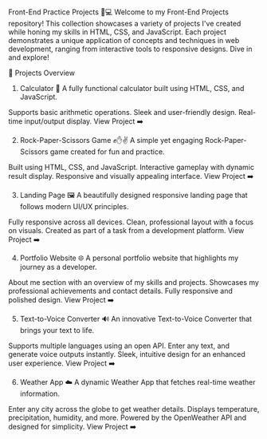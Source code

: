 Front-End Practice Projects 🎨💻
Welcome to my Front-End Projects repository! This collection showcases a variety of projects I've created while honing my skills in HTML, CSS, and JavaScript. Each project demonstrates a unique application of concepts and techniques in web development, ranging from interactive tools to responsive designs. Dive in and explore!

🌟 Projects Overview
1. Calculator 🧮
A fully functional calculator built using HTML, CSS, and JavaScript.

Supports basic arithmetic operations.
Sleek and user-friendly design.
Real-time input/output display.
View Project ➡️

2. Rock-Paper-Scissors Game ✊✋✌️
A simple yet engaging Rock-Paper-Scissors game created for fun and practice.

Built using HTML, CSS, and JavaScript.
Interactive gameplay with dynamic result display.
Responsive and visually appealing interface.
View Project ➡️

3. Landing Page 🖼️
A beautifully designed responsive landing page that follows modern UI/UX principles.

Fully responsive across all devices.
Clean, professional layout with a focus on visuals.
Created as part of a task from a development platform.
View Project ➡️

4. Portfolio Website 🌐
A personal portfolio website that highlights my journey as a developer.

About me section with an overview of my skills and projects.
Showcases my professional achievements and contact details.
Fully responsive and polished design.
View Project ➡️

5. Text-to-Voice Converter 🔊
An innovative Text-to-Voice Converter that brings your text to life.

Supports multiple languages using an open API.
Enter any text, and generate voice outputs instantly.
Sleek, intuitive design for an enhanced user experience.
View Project ➡️

6. Weather App ☁️
A dynamic Weather App that fetches real-time weather information.

Enter any city across the globe to get weather details.
Displays temperature, precipitation, humidity, and more.
Powered by the OpenWeather API and designed for simplicity.
View Project ➡️ 
